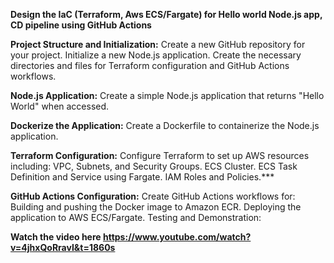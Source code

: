 **Design the IaC (Terraform, Aws ECS/Fargate) for Hello world Node.js app, CD pipeline using GitHub Actions**

 **Project Structure and Initialization:**
    Create a new GitHub repository for your project.
    Initialize a new Node.js application.
    Create the necessary directories and files for Terraform configuration and GitHub Actions workflows.   
    
**Node.js Application:**
    Create a simple Node.js application that returns "Hello World" when accessed.
  
**Dockerize the Application:**
    Create a Dockerfile to containerize the Node.js application.
  
**Terraform Configuration:**
       Configure Terraform to set up AWS resources including:
       VPC, Subnets, and Security Groups.
       ECS Cluster.
       ECS Task Definition and Service using Fargate.
       IAM Roles and Policies.***
     
**GitHub Actions Configuration:**
     Create GitHub Actions workflows for:
     Building and pushing the Docker image to Amazon ECR.
     Deploying the application to AWS ECS/Fargate.
     Testing and Demonstration:






**Watch the video here
https://www.youtube.com/watch?v=4jhxQoRravI&t=1860s**
